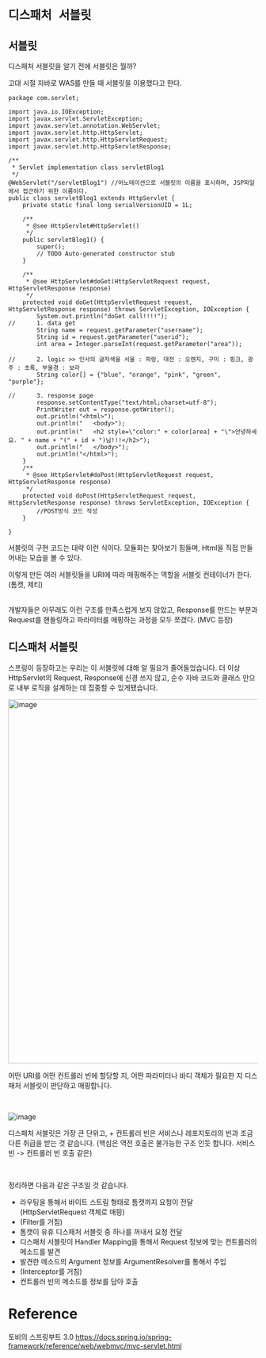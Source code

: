 # `디스패처 서블릿`

## 서블릿

디스패처 서블릿을 알기 전에 서블릿은 뭘까?

고대 시절 자바로 WAS를 만들 때 서블릿을 이용했다고 한다.

``` 
package com.servlet;

import java.io.IOException;
import javax.servlet.ServletException;
import javax.servlet.annotation.WebServlet;
import javax.servlet.http.HttpServlet;
import javax.servlet.http.HttpServletRequest;
import javax.servlet.http.HttpServletResponse;

/**
 * Servlet implementation class servletBlog1
 */
@WebServlet("/servletBlog1") //어노테이션으로 서블릿의 이름을 표시하며, JSP파일에서 접근하기 위한 이름이다.
public class servletBlog1 extends HttpServlet {
	private static final long serialVersionUID = 1L;
       
    /**
     * @see HttpServlet#HttpServlet()
     */
    public servletBlog1() {
        super();
        // TODO Auto-generated constructor stub
    }

	/**
	 * @see HttpServlet#doGet(HttpServletRequest request, HttpServletResponse response)
	 */
	protected void doGet(HttpServletRequest request, HttpServletResponse response) throws ServletException, IOException {
		System.out.println("doGet call!!!!");
//		1. data get
		String name = request.getParameter("username");
		String id = request.getParameter("userid");
		int area = Integer.parseInt(request.getParameter("area"));
		
//		2. logic >> 인사의 글자색을 서울 : 파랑, 대전 : 오렌지, 구미 : 핑크, 광주 : 초록, 부울경 : 보라
		String color[] = {"blue", "orange", "pink", "green", "purple"};
		
//		3. response page
		response.setContentType("text/html;charset=utf-8");
		PrintWriter out = response.getWriter();
		out.println("<html>");
		out.println("	<body>");
		out.println("	<h2 style=\"color:" + color[area] + "\">안녕하세요. " + name + "(" + id + ")님!!!</h2>");
		out.println("	</body>");
		out.println("</html>");
	}
	/**
	 * @see HttpServlet#doPost(HttpServletRequest request, HttpServletResponse response)
	 */
	protected void doPost(HttpServletRequest request, HttpServletResponse response) throws ServletException, IOException {
		//POST방식 코드 작성
	}

}
```

서블릿의 구현 코드는 대략 이런 식이다. 모듈화는 찾아보기 힘들며, Html을 직접 만들어내는 모습을 볼 수 있다.

이렇게 만든 여러 서블릿들을 URI에 따라 매핑해주는 역할을 서블릿 컨테이너가 한다. (톰캣, 제티)

<br>
개발자들은 아무래도 이런 구조를 만족스럽게 보지 않았고, Response를 만드는 부분과 Request를 핸들링하고 파라미터를 매핑하는 과정을 모두 쪼갰다. (MVC 등장)


## 디스패처 서블릿

스프링이 등장하고는 우리는 이 서블릿에 대해 알 필요가 줄어들었습니다. 
더 이상 HttpServlet의 Request, Response에 신경 쓰지 않고, 순수 자바 코드와 클래스 만으로 내부 로직을 설계하는 데 집중할 수 있게됐습니다.

<img width="734" alt="image" src="https://github.com/user-attachments/assets/8e329bd8-dd36-4750-a526-aa5b12be7630" />

어떤 URI를 어떤 컨트롤러 빈에 할당할 지, 어떤 파라미터나 바디 객체가 필요한 지 디스패처 서블릿이 판단하고 매핑합니다. 

<br>

![image](https://github.com/user-attachments/assets/dbf0aac2-db57-42c0-9bdf-8b6a5d7fa9ff)

디스패처 서블릿은 가장 큰 단위고, + 컨트롤러 빈은 서비스나 레포지토리의 빈과 조금 다른 취급을 받는 것 같습니다. 
(핵심은 역전 호출은 불가능한 구조 인듯 합니다. 서비스 빈 -> 컨트롤러 빈 호출 같은)

<br>

정리하면 다음과 같은 구조일 것 같습니다. 

- 라우팅을 통해서 바이트 스트림 형태로 톰캣까지 요청이 전달 (HttpServletRequest 객체로 매핑)
- (Filter를 거침)
- 톰캣이 유휴 디스패처 서블릿 중 하나를 꺼내서 요청 전달
- 디스패처 서블릿이 Handler Mapping을 통해서 Request 정보에 맞는 컨트롤러의 메소드를 발견
- 발견한 메소드의 Argument 정보를 ArgumentResolver를 통해서 주입
- (Interceptor를 거침)
- 컨트롤러 빈의 메소드를 정보를 담아 호출


# Reference

토비의 스프링부트 3.0
https://docs.spring.io/spring-framework/reference/web/webmvc/mvc-servlet.html
